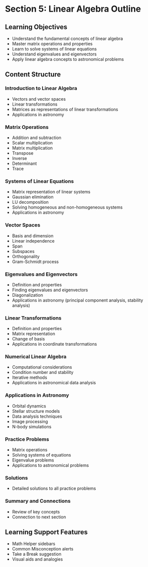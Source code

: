 # Section 5: Linear Algebra Outline

## Learning Objectives
- Understand the fundamental concepts of linear algebra
- Master matrix operations and properties
- Learn to solve systems of linear equations
- Understand eigenvalues and eigenvectors
- Apply linear algebra concepts to astronomical problems

## Content Structure

### Introduction to Linear Algebra
- Vectors and vector spaces
- Linear transformations
- Matrices as representations of linear transformations
- Applications in astronomy

### Matrix Operations
- Addition and subtraction
- Scalar multiplication
- Matrix multiplication
- Transpose
- Inverse
- Determinant
- Trace

### Systems of Linear Equations
- Matrix representation of linear systems
- Gaussian elimination
- LU decomposition
- Solving homogeneous and non-homogeneous systems
- Applications in astronomy

### Vector Spaces
- Basis and dimension
- Linear independence
- Span
- Subspaces
- Orthogonality
- Gram-Schmidt process

### Eigenvalues and Eigenvectors
- Definition and properties
- Finding eigenvalues and eigenvectors
- Diagonalization
- Applications in astronomy (principal component analysis, stability analysis)

### Linear Transformations
- Definition and properties
- Matrix representation
- Change of basis
- Applications in coordinate transformations

### Numerical Linear Algebra
- Computational considerations
- Condition number and stability
- Iterative methods
- Applications in astronomical data analysis

### Applications in Astronomy
- Orbital dynamics
- Stellar structure models
- Data analysis techniques
- Image processing
- N-body simulations

### Practice Problems
- Matrix operations
- Solving systems of equations
- Eigenvalue problems
- Applications to astronomical problems

### Solutions
- Detailed solutions to all practice problems

### Summary and Connections
- Review of key concepts
- Connection to next section

## Learning Support Features
- Math Helper sidebars
- Common Misconception alerts
- Take a Break suggestion
- Visual aids and analogies
